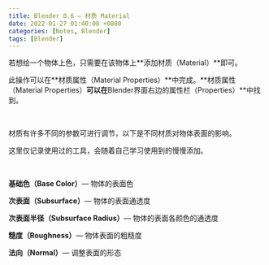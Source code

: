 ```yaml
---
title: Blender 0.6 — 材质 Material
date: 2022-01-27 01:40:00 +0800
categories: [Notes, Blender]
tags: [Blender]
---
```


若想给一个物体上色，只需要在该物体上**添加材质（Material）**即可。

此操作可以在**材质属性（Material Properties）**中完成。**材质属性（Material Properties）**可以在**Blender界面右边的属性栏（Properties）**中找到。

<br>

材质有许多不同的参数可进行调节，以下是不同材质对物体表面的影响。

这里仅记录使用过的工具，会随着自己学习使用到的慢慢添加。

<br>

**基础色（Base Color）**— 物体的表面色

**次表面（Subsurface）**— 物体的表面通透度

**次表面半径（Subsurface Radius）**— 物体的表面各颜色的通透度

**糙度（Roughness）**— 物体表面的粗糙度

**法向（Normal）**— 调整表面的形态